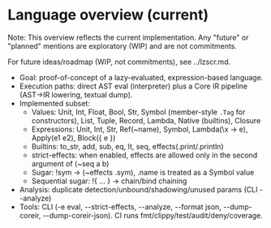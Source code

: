 # Language overview (current)
Note: This overview reflects the current implementation. Any "future" or "planned" mentions are exploratory (WIP) and are not commitments.

For future ideas/roadmap (WIP, not commitments), see ../lzscr.md.

- Goal: proof-of-concept of a lazy-evaluated, expression-based language.
- Execution paths: direct AST eval (interpreter) plus a Core IR pipeline (AST→IR lowering, textual dump).
- Implemented subset:
  - Values: Unit, Int, Float, Bool, Str, Symbol (member-style `.Tag` for constructors), List, Tuple, Record, Lambda, Native (builtins), Closure
  - Expressions: Unit, Int, Str, Ref(~name), Symbol, Lambda(\x -> e), Apply(e1 e2), Block({ e })
  - Builtins: to_str, add, sub, eq, lt, seq, effects(.print/.println)
  - strict-effects: when enabled, effects are allowed only in the second argument of (~seq a b)
  - Sugar: !sym → (~effects .sym), .name is treated as a Symbol value
  - Sequential sugar: !{ … } → chain/bind chaining
- Analysis: duplicate detection/unbound/shadowing/unused params (CLI --analyze)
- Tools: CLI (-e eval, --strict-effects, --analyze, --format json, --dump-coreir, --dump-coreir-json). CI runs fmt/clippy/test/audit/deny/coverage.
